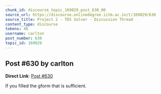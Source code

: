 ```yaml
---
chunk_id: discourse_topic_169029_post_630_00
source_url: https://discourse.onlinedegree.iitm.ac.in/t/169029/630
source_title: Project 2 - TDS Solver - Discussion Thread
content_type: discourse
tokens: 46
username: carlton
post_number: 630
topic_id: 169029
---
```


## Post #630 by carlton

**Direct Link**: [Post #630](https://discourse.onlinedegree.iitm.ac.in/t/169029/630)

If you filled the gform that is sufficient.
